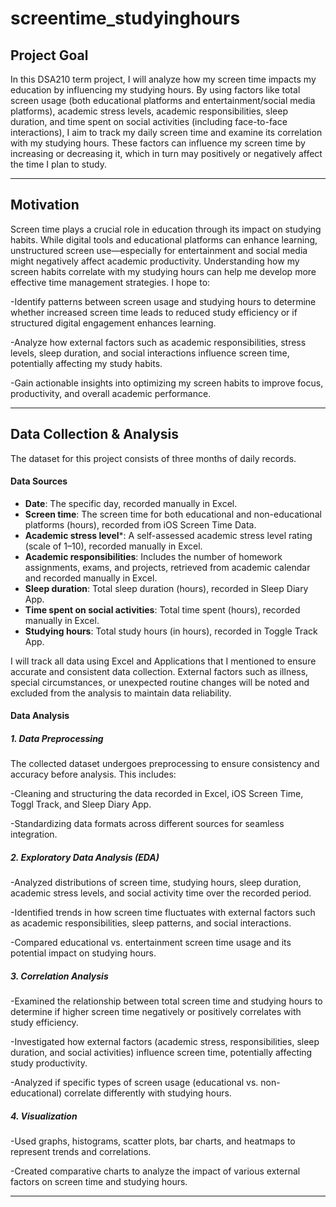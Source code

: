 # screentime_studyinghours
## **Project Goal**
In this DSA210 term project, I will analyze how my screen time impacts my education by influencing my studying hours. By using factors like total screen usage (both educational platforms and entertainment/social media platforms), academic stress levels, academic responsibilities, sleep duration, and time spent on social activities (including face-to-face interactions), I aim to track my daily screen time and examine its correlation with my studying hours. These factors can influence my screen time by increasing or decreasing it, which in turn may positively or negatively affect the time I plan to study.

---

## **Motivation**
Screen time plays a crucial role in education through its impact on studying habits. While digital tools and educational platforms can enhance learning, unstructured screen use—especially for entertainment and social media might negatively affect academic productivity. Understanding how my screen habits correlate with my studying hours can help me develop more effective time management strategies. I hope to:

-Identify patterns between screen usage and studying hours to determine whether increased screen time leads to reduced study efficiency or if structured digital engagement enhances learning.

-Analyze how external factors such as academic responsibilities, stress levels, sleep duration, and social interactions influence screen time, potentially affecting my study habits.

-Gain actionable insights into optimizing my screen habits to improve focus, productivity, and overall academic performance.

---

## **Data Collection & Analysis**
The dataset for this project consists of three months of daily records. 

#### **Data Sources**
- **Date**: The specific day, recorded manually in Excel. 
- **Screen time**: The screen time for both educational and non-educational platforms (hours), recorded from iOS Screen Time Data.
- **Academic stress level***: A self-assessed academic stress level rating (scale of 1–10), recorded manually in Excel. 
- **Academic responsibilities**: Includes the number of homework assignments, exams, and projects, retrieved from academic calendar and recorded manually in Excel.
- **Sleep duration**: Total sleep duration (hours), recorded in Sleep Diary App.
- **Time spent on social activities**: Total time spent (hours), recorded manually in Excel.
- **Studying hours**: Total study hours (in hours), recorded in Toggle Track App.

I will track all data using Excel and Applications that I mentioned to ensure accurate and consistent data collection. External factors such as illness, special circumstances, or unexpected routine changes will be noted and excluded from the analysis to maintain data reliability.

#### **Data Analysis** 

##### **1. Data Preprocessing**
The collected dataset undergoes preprocessing to ensure consistency and accuracy before analysis. This includes:

-Cleaning and structuring the data recorded in Excel, iOS Screen Time, Toggl Track, and Sleep Diary App.

-Standardizing data formats across different sources for seamless integration.

##### **2. Exploratory Data Analysis (EDA)** 
-Analyzed distributions of screen time, studying hours, sleep duration, academic stress levels, and social activity time over the recorded period.

-Identified trends in how screen time fluctuates with external factors such as academic responsibilities, sleep patterns, and social interactions.

-Compared educational vs. entertainment screen time usage and its potential impact on studying hours.

##### **3. Correlation Analysis**
-Examined the relationship between total screen time and studying hours to determine if higher screen time negatively or positively correlates with study efficiency.

-Investigated how external factors (academic stress, responsibilities, sleep duration, and social activities) influence screen time, potentially affecting study productivity.

-Analyzed if specific types of screen usage (educational vs. non-educational) correlate differently with studying hours.

##### **4. Visualization**
-Used graphs, histograms, scatter plots, bar charts, and heatmaps to represent trends and correlations.

-Created comparative charts to analyze the impact of various external factors on screen time and studying hours.

---




















